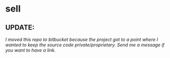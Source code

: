 # sell
## UPDATE: 
*I moved this repo to bitbucket because the project got to a point where I wanted to keep the source code private/proprietary. Send me a message if you want to have a link.*
